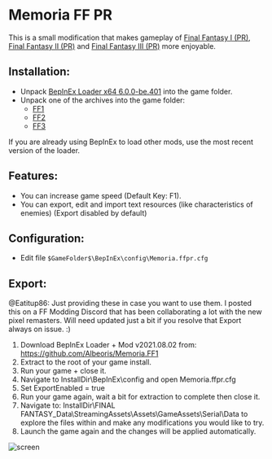 # Memoria FF PR
This is a small modification that makes gameplay of [Final Fantasy I (PR)](https://store.steampowered.com/app/1173770/FINAL_FANTASY/), [Final Fantasy II (PR)](https://store.steampowered.com/app/1173780/FINAL_FANTASY_II/) and [Final Fantasy III (PR)](https://store.steampowered.com/app/1173790/FINAL_FANTASY_III/) more enjoyable. 

## Installation:
- Unpack [BepInEx Loader x64 6.0.0-be.401](https://github.com/Albeoris/Memoria.FFPR/releases/download/v2021.08.02/Loader_v2021.08.01.zip) into the game folder.
- Unpack one of the archives into the game folder:
    - [FF1](https://github.com/Albeoris/Memoria.FFPR/releases/download/v2021.08.03/FF1_v2021.08.03.zip)
    - [FF2](https://github.com/Albeoris/Memoria.FFPR/releases/download/v2021.08.03/FF2_v2021.08.03.zip)
    - [FF3](https://github.com/Albeoris/Memoria.FFPR/releases/download/v2021.08.03/FF3_v2021.08.03.zip)

If you are already using BepInEx to load other mods, use the most recent version of the loader.

## Features:

- You can increase game speed (Default Key: F1).
- You can export, edit and import text resources (like characteristics of enemies) (Export disabled by default)

## Configuration:

- Edit file `$GameFolder$\BepInEx\config\Memoria.ffpr.cfg`

## Export:

@Eatitup86:
Just providing these in case you want to use them. I posted this on a FF Modding Discord that has been collaborating a lot with the new pixel remasters. Will need updated just a bit if you resolve that Export always on issue. :)

1. Download BepInEx Loader + Mod v2021.08.02 from: https://github.com/Albeoris/Memoria.FF1
2. Extract to the root of your game install.
3. Run your game + close it.
4. Navigate to InstallDir\BepInEx\config and open Memoria.ffpr.cfg
5. Set ExportEnabled = true
6. Run your game again, wait a bit for extraction to complete then close it.
7. Navigate to: InstallDir\FINAL FANTASY_Data\StreamingAssets\Assets\GameAssets\Serial\Data to explore the files within and make any modifications you would like to try.
8. Launch the game again and the changes will be applied automatically.


![screen](https://i.imgur.com/1IrVylI.png)
